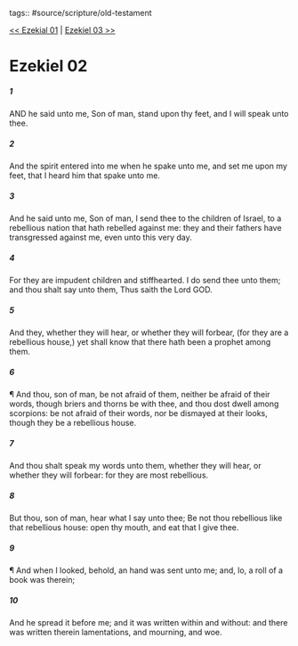 tags:: #source/scripture/old-testament

[<< Ezekial 01](/old-testament/26_Ezekiel/Ezekial_01.md) | [Ezekiel 03 >>](/old-testament/26_Ezekiel/Ezekiel_03.md)

# Ezekiel 02

##### 1

AND he said unto me, Son of man, stand upon thy feet, and I will speak unto thee.

##### 2

And the spirit entered into me when he spake unto me, and set me upon my feet, that I heard him that spake unto me.

##### 3

And he said unto me, Son of man, I send thee to the children of Israel, to a rebellious nation that hath rebelled against me: they and their fathers have transgressed against me, even unto this very day.

##### 4

For they are impudent children and stiffhearted. I do send thee unto them; and thou shalt say unto them, Thus saith the Lord GOD.

##### 5

And they, whether they will hear, or whether they will forbear, (for they are a rebellious house,) yet shall know that there hath been a prophet among them.

##### 6

¶ And thou, son of man, be not afraid of them, neither be afraid of their words, though briers and thorns be with thee, and thou dost dwell among scorpions: be not afraid of their words, nor be dismayed at their looks, though they be a rebellious house.

##### 7

And thou shalt speak my words unto them, whether they will hear, or whether they will forbear: for they are most rebellious.

##### 8

But thou, son of man, hear what I say unto thee; Be not thou rebellious like that rebellious house: open thy mouth, and eat that I give thee.

##### 9

¶ And when I looked, behold, an hand was sent unto me; and, lo, a roll of a book was therein;

##### 10

And he spread it before me; and it was written within and without: and there was written therein lamentations, and mourning, and woe.
